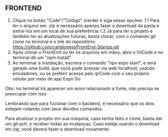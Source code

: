 ## FRONTEND
1. Clique no botão "Code"/"Código" (verde) e siga essas opções:
   1.1 Para ter o arquivo em .zip é necessário apenas fazer o download da pasta e extraí-los em um local de sua preferência
   1.2 Já para ter o projeto e também ter as atualizações futuras, basta clonar, com o comando git clone no terminal e o link do repositório: https://github.com/carlalopesj/FrontEnd-Startup.git
2. Após clonar o FrontEnd ou ter os arquivos em mãos, abra o VsCode e no terminal dê um "npm install"
3. Ao terminar a instalação, escreva o comando "npx expo start", e será gerado uma build, que você pode acessar via web localhost, usando emuladores, ou se preferir acesse pelo qrCode com o seu próprio celular por meio do app Expo Go

Obs: no terminal irá aparecer um aviso relacionado a fonte, não precisa se preocupar com isso

Lembrando que para fucionar com o backend, é necessário que os dois estejam rodando com seus devidos comandos.

Para atualizar o projeto em sua máquina, caso tenha feito o clone, basta dar um git pull, e receber todas as mudanças. Caso esteja usando o download em zip, você deverá fazer o download novamente.
